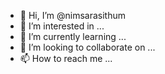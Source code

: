- 👋 Hi, I’m @nimsarasithum
- 👀 I’m interested in ...
- 🌱 I’m currently learning ...
- 💞️ I’m looking to collaborate on ...
- 📫 How to reach me ...

<!---
nimsarasithum/nimsarasithum is a ✨ special ✨ repository because its `README.md` (this file) appears on your GitHub profile.
You can click the Preview link to take a look at your changes.
--->
